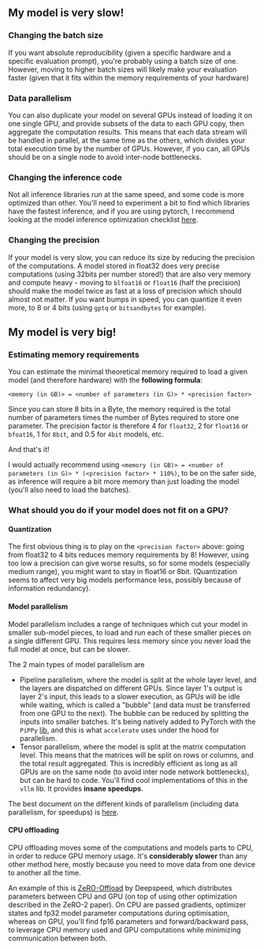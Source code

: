 ## My model is very slow!
### Changing the batch size
If you want absolute reproducibility (given a specific hardware and a specific evaluation prompt), you're probably using a batch size of one. However, moving to higher batch sizes will likely make your evaluation faster (given that it fits within the memory requirements of your hardware)

### Data parallelism
You can also duplicate your model on several GPUs instead of loading it on one single GPU, and provide subsets of the data to each GPU copy, then aggregate the computation results. 
This means that each data stream will be handled in parallel, at the same time as the others, which divides your total execution time by the number of GPUs. 
However, if you can, all GPUs should be on a single node to avoid inter-node bottlenecks.

### Changing the inference code
Not all inference libraries run at the same speed, and some code is more optimized than other. You'll need to experiment a bit to find which libraries have the fastest inference, and if you are using pytorch, I recommend looking at the model inference optimization checklist [here](https://pytorch.org/serve/performance_checklist.html).

### Changing the precision
If your model is very slow, you can reduce its size by reducing the precision of the computations. A model stored in float32 does very precise computations (using 32bits per number stored!) that are also very memory and compute heavy - moving to `blfoat16` or `float16` (half the precision) should make the model twice as fast at a loss of precision which should almost not matter. If you want bumps in speed, you can quantize it even more, to 8 or 4 bits (using `gptq` or `bitsandbytes` for example).

## My model is very big!
### Estimating memory requirements
You can estimate the minimal theoretical memory required to load a given model (and therefore hardware) with the **following formula**:

`<memory (in GB)> = <number of parameters (in G)> * <precision factor>`

Since you can store 8 bits in a Byte, the memory required is the total number of parameters times the number of Bytes required to store one parameter. The precision factor is therefore 4 for `float32`,  2 for `float16` or `bfoat16`, 1 for `8bit`, and 0.5 for `4bit` models, etc.

And that's it! 

I would actually recommend using  `<memory (in GB)> = <number of parameters (in G)> * (<precision factor> * 110%)`, to be on the safer side, as inference will require a bit more memory than just loading the model (you'll also need to load the batches).

### What should you do if your model does not fit on a GPU?
#### Quantization
The first obvious thing is to play on the `<precision factor>` above: going from float32 to 4 bits reduces memory requirements by 8! 
However, using too low a precision can give worse results, so for some models (especially medium range), you might want to stay in float16 or 8bit. (Quantization seems to affect very big models performance less, possibly because of information redundancy).
#### Model parallelism
Model parallelism includes a range of techniques which cut your model in smaller sub-model pieces, to load and run each of these smaller pieces on a single different GPU. This requires less memory since you never load the full model at once, but can be slower.

The 2 main types of model parallelism are
- Pipeline parallelism, where the model is split at the whole layer level, and the layers are dispatched on different GPUs. Since layer 1's output is layer 2's input, this leads to a slower execution, as GPUs will be idle while waiting, which is called a "bubble" (and data must be transferred from one GPU to the next). The bubble can be reduced by splitting the inputs into smaller batches. It's being natively added to PyTorch with the `PiPPy` [lib](https://github.com/pytorch/PiPPy), and this is what `accelerate` uses under the hood for parallelism.
- Tensor parallelism, where the model is split at the matrix computation level. This means that the matrices will be split on rows or columns, and the total result aggregated. This is incredibly efficient as long as all GPUs are on the same node (to avoid inter node network bottlenecks), but can be hard to code. You'll find cool implementations of this in the `vllm` lib. It provides **insane speedups**.

The best document on the different kinds of parallelism (including data parallelism, for speedups) is [here](https://huggingface.co/docs/transformers/v4.15.0/en/parallelism).

#### CPU offloading
CPU offloading moves some of the computations and models parts to CPU, in order to reduce GPU memory usage. It's **considerably slower** than any other method here, mostly because you need to move data from one device to another all the time.

An example of this is [ZeRO-Offload](https://arxiv.org/abs/2101.06840) by Deepspeed, which distributes parameters between CPU and GPU (on top of using other optimization described in the ZeRO-2 paper). On CPU are passed gradients, optimizer states and fp32 model parameter computations during optimisation, whereas on GPU, you'll find fp16 parameters and forward/backward pass, to leverage CPU memory used and GPU computations while minimizing communication between both.